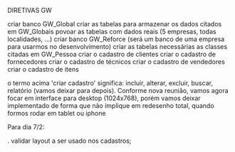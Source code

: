 
DIRETIVAS GW

criar banco GW_Global
criar as tabelas para armazenar os dados citados em GW_Globais
povoar as tabelas com dados reais (5 empresas, todas localidades, ...)
criar banco GW_Reforce (será um banco de uma empresa para usarmos no desenvolvimento)
criar as tabelas necessárias as classes citadas em GW_Pessoa
criar o cadastro de clientes
criar o cadastro de fornecedores
criar o cadastro de técnicos
criar o cadastro de vendedores
criar o cadastro de itens



o termo acima 'criar cadastro' significa: incluir, alterar, excluir, buscar, relatório (vamos deixar para depois).
Conforme nova reunião, vamos agora focar em interface para desktop (1024x768), porém vamos deixar implementado de forma que não implique em redesenho total, quando formos rodar em tablet ou iphone

Para dia 7/2:

. validar layout a ser usado nos cadastros;